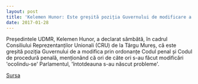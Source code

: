 ```yaml
---
layout: post
title: 'Kelemen Hunor: Este greșită poziția Guvernului de modificare a Codurilor prin OUG'
date: 2017-01-28
---
```


Președintele UDMR, Kelemen Hunor, a declarat sâmbătă, în cadrul Consiliului Reprezentanților Unionali (CRU) de la Târgu Mureș, că este greșită poziția Guvernului de a modifica prin ordonanțe Codul penal și Codul de procedură penală, menționând că ori de câte ori s-au făcut modificări 'ocolindu-se' Parlamentul, 'întotdeauna s-au născut probleme'.


[Sursa](http://www.agerpres.ro/politica/2017/01/28/kelemen-hunor-este-gresita-pozitia-guvernului-de-modificare-a-codurilor-prin-oug-14-25-36)
